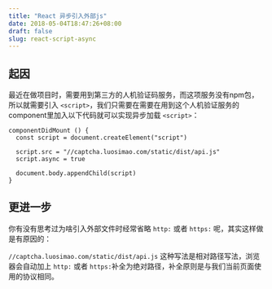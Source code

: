 ```yaml
---
title: "React 异步引入外部js"
date: 2018-05-04T18:47:26+08:00
draft: false
slug: react-script-async
---
```


## 起因

最近在做项目时，需要用到第三方的人机验证码服务，而这项服务没有npm包，所以就需要引入 `<script>`，我们只需要在需要在用到这个人机验证服务的component里加入以下代码就可以实现异步加载 `<script>`：

```
componentDidMount () {
  const script = document.createElement("script")

  script.src = "//captcha.luosimao.com/static/dist/api.js"
  script.async = true

  document.body.appendChild(script)
}

```

## 更进一步

你有没有思考过为啥引入外部文件时经常省略 `http:` 或者 `https:` 呢，其实这样做是有原因的：

`//captcha.luosimao.com/static/dist/api.js` 这种写法是相对路径写法，浏览器会自动加上 `http:` 或者 `https:`补全为绝对路径，补全原则是与我们当前页面使用的协议相同。



